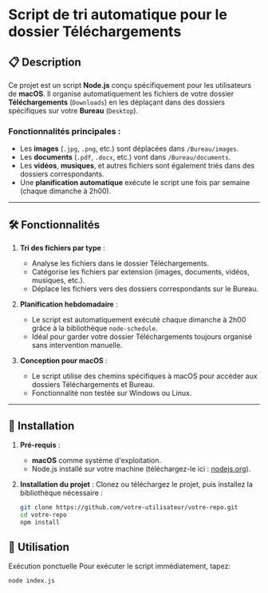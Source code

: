 # Script de tri automatique pour le dossier Téléchargements

## 📋 Description

Ce projet est un script **Node.js** conçu spécifiquement pour les utilisateurs de **macOS**. Il organise automatiquement les fichiers de votre dossier **Téléchargements** (`Downloads`) en les déplaçant dans des dossiers spécifiques sur votre **Bureau** (`Desktop`).

### Fonctionnalités principales :
- Les **images** (`.jpg`, `.png`, etc.) sont déplacées dans `/Bureau/images`.
- Les **documents** (`.pdf`, `.docx`, etc.) vont dans `/Bureau/documents`.
- Les **vidéos**, **musiques**, et autres fichiers sont également triés dans des dossiers correspondants.
- Une **planification automatique** exécute le script une fois par semaine (chaque dimanche à 2h00).

---

## 🛠️ Fonctionnalités

1. **Tri des fichiers par type** :
   - Analyse les fichiers dans le dossier Téléchargements.
   - Catégorise les fichiers par extension (images, documents, vidéos, musiques, etc.).
   - Déplace les fichiers vers des dossiers correspondants sur le Bureau.

2. **Planification hebdomadaire** :
   - Le script est automatiquement exécuté chaque dimanche à 2h00 grâce à la bibliothèque `node-schedule`.
   - Idéal pour garder votre dossier Téléchargements toujours organisé sans intervention manuelle.

3. **Conception pour macOS** :
   - Le script utilise des chemins spécifiques à macOS pour accéder aux dossiers Téléchargements et Bureau.
   - Fonctionnalité non testée sur Windows ou Linux.

---

## 🚀 Installation

1. **Pré-requis** :
   - **macOS** comme système d'exploitation.
   - Node.js installé sur votre machine (téléchargez-le ici : [nodejs.org](https://nodejs.org)).

2. **Installation du projet** :
   Clonez ou téléchargez le projet, puis installez la bibliothèque nécessaire :
   ```bash
   git clone https://github.com/votre-utilisateur/votre-repo.git
   cd votre-repo
   npm install

## 📄 Utilisation 

Exécution ponctuelle 
Pour exécuter le script immédiatement, tapez: 
 ```bash 
 node index.js 


